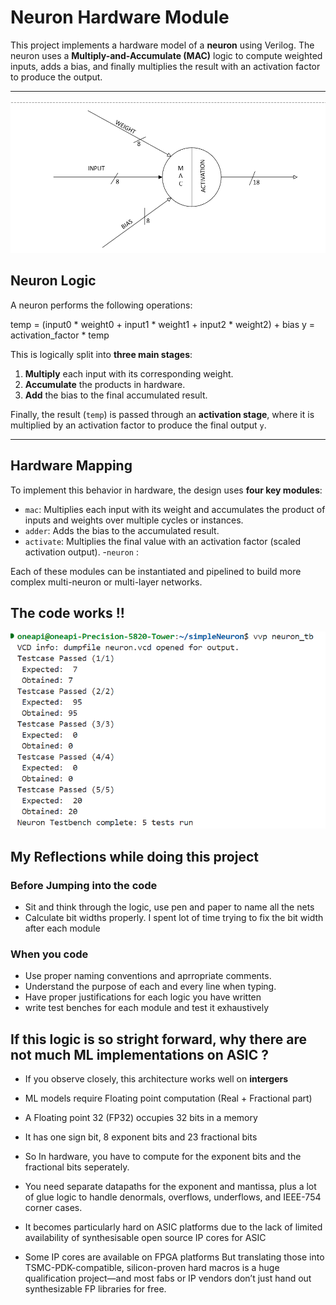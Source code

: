 # Neuron Hardware Module

This project implements a hardware model of a **neuron** using Verilog. The neuron uses a **Multiply-and-Accumulate (MAC)** logic to compute weighted inputs, adds a bias, and finally multiplies the result with an activation factor to produce the output.

---
![alt text](images/image.png)
## Neuron Logic

A neuron performs the following operations:

temp = (input0 * weight0 + input1 * weight1 + input2 * weight2) + bias
y = activation_factor * temp


This is logically split into **three main stages**:

1. **Multiply** each input with its corresponding weight.
2. **Accumulate** the products in hardware.
3. **Add** the bias to the final accumulated result.

Finally, the result (`temp`) is passed through an **activation stage**, where it is multiplied by an activation factor to produce the final output `y`.

---

## Hardware Mapping

To implement this behavior in hardware, the design uses **four key modules**:

- `mac`: Multiplies each input with its weight and accumulates the product of inputs and weights over multiple cycles or instances.
- `adder`: Adds the bias to the accumulated result.
- `activate`: Multiplies the final value with an activation factor (scaled activation output).
-`neuron` : 

Each of these modules can be instantiated and pipelined to build more complex multi-neuron or multi-layer networks.

## The code works !!
![alt text](images/tb_op.png)

## My Reflections while doing this project 

### Before Jumping into the code
- Sit and think through the logic, use pen and paper to name all the nets
- Calculate bit widths properly. I spent lot of time trying to fix the bit width after each module 

### When you code
- Use proper naming conventions and aprropriate comments.
- Understand the purpose of each and every line when typing. 
- Have proper justifications for each logic you have written
- write test benches for each module and test it exhaustively


## If this logic is so stright forward, why there are not much ML implementations on ASIC ?


- If you observe closely, this architecture works well on **intergers**

- ML models require Floating point computation (Real + Fractional part)

- A Floating point 32 (FP32) occupies 32 bits in a memory

- It has one sign bit, 8 exponent bits and 23 fractional bits

- So In hardware, you have to compute for the exponent bits and the fractional bits seperately.

- You need separate datapaths for the exponent and mantissa, plus a lot of glue logic to handle denormals, overflows, underflows, and IEEE-754 corner cases.

- It becomes particularly hard on ASIC platforms due to the lack of limited availability of synthesisable open source IP cores for 
ASIC

- Some IP cores are available on FPGA platforms But translating those into TSMC-PDK-compatible, silicon-proven hard macros is a huge qualification project—and most fabs or IP vendors don’t just hand out synthesizable FP libraries for free.